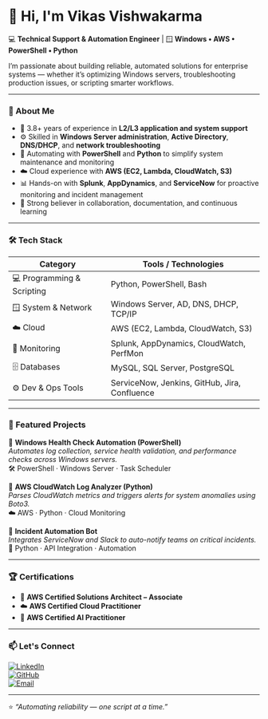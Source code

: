 # 👋 Hi, I'm Vikas Vishwakarma  

💻 **Technical Support & Automation Engineer** | 🪟 **Windows • AWS • PowerShell • Python**

I’m passionate about building reliable, automated solutions for enterprise systems — whether it’s optimizing Windows servers, troubleshooting production issues, or scripting smarter workflows.

---

### 🧠 About Me  
- 🧩 3.8+ years of experience in **L2/L3 application and system support**  
- ⚙️ Skilled in **Windows Server administration**, **Active Directory**, **DNS/DHCP**, and **network troubleshooting**  
- 🐍 Automating with **PowerShell** and **Python** to simplify system maintenance and monitoring  
- ☁️ Cloud experience with **AWS (EC2, Lambda, CloudWatch, S3)**  
- 📊 Hands-on with **Splunk**, **AppDynamics**, and **ServiceNow** for proactive monitoring and incident management  
- 🤝 Strong believer in collaboration, documentation, and continuous learning  

---

### 🛠️ Tech Stack  

| Category | Tools / Technologies |
|-----------|----------------------|
| 💻 Programming & Scripting | Python, PowerShell, Bash |
| 🪟 System & Network | Windows Server, AD, DNS, DHCP, TCP/IP |
| ☁️ Cloud | AWS (EC2, Lambda, CloudWatch, S3) |
| 🧰 Monitoring | Splunk, AppDynamics, CloudWatch, PerfMon |
| 🗄️ Databases | MySQL, SQL Server, PostgreSQL |
| ⚙️ Dev & Ops Tools | ServiceNow, Jenkins, GitHub, Jira, Confluence |

---

### 🧩 Featured Projects  
🔹 **Windows Health Check Automation (PowerShell)**  
_Automates log collection, service health validation, and performance checks across Windows servers._  
🛠️ PowerShell · Windows Server · Task Scheduler  

🔹 **AWS CloudWatch Log Analyzer (Python)**  
_Parses CloudWatch metrics and triggers alerts for system anomalies using Boto3._  
☁️ AWS · Python · Cloud Monitoring  

🔹 **Incident Automation Bot**  
_Integrates ServiceNow and Slack to auto-notify teams on critical incidents._  
🧩 Python · API Integration · Automation  

---

### 🏆 Certifications  
- 🥇 **AWS Certified Solutions Architect – Associate**  
- ☁️ **AWS Certified Cloud Practitioner**  
- 🤖 **AWS Certified AI Practitioner**

---

### 📫 Let's Connect  

[![LinkedIn](https://img.shields.io/badge/LinkedIn-blue?logo=linkedin&logoColor=white)](https://www.linkedin.com/in/vikaspvishwakarma/)  
[![GitHub](https://img.shields.io/badge/GitHub-grey?logo=github&logoColor=white)](https://github.com/vikaspvishwakarma)  
[![Email](https://img.shields.io/badge/Email-vikaspvishwakarma@gmail.com-red?logo=gmail&logoColor=white)](mailto:vikaspvishwakarma@gmail.com)  

---

⭐ *“Automating reliability — one script at a time.”*
